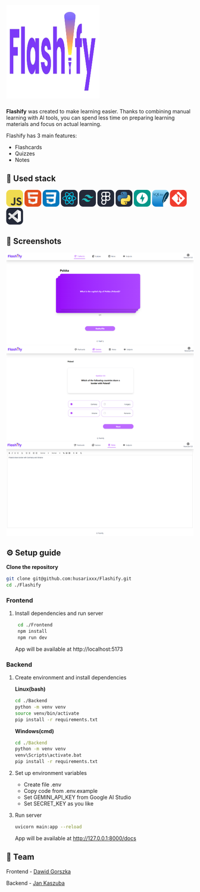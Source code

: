 <h1>
 <img src="./Frontend/src/assets/flashify.png" alt="Flashify" width="250" height="250"/>
</h1>

**Flashify** was created to make learning easier. Thanks to combining manual learning with AI tools, you can spend less time on preparing learning materials and focus on actual learning.

Flashify has 3 main features:
* Flashcards
* Quizzes
* Notes 


<h2>🚀 Used stack</h2>
<div align="left">
 <img src="https://github.com/tandpfun/skill-icons/blob/main/icons/JavaScript.svg" alt="javascript" width="45" height="45"/>
 <img src="https://github.com/tandpfun/skill-icons/blob/main/icons/HTML.svg" alt="html" width="45" height="45"/>
 <img src="https://github.com/tandpfun/skill-icons/blob/main/icons/CSS.svg" alt="css" width="45" height="45"/>
 <img src="https://github.com/tandpfun/skill-icons/blob/main/icons/React-Dark.svg" alt="react" width="45" height="45"/>
 <img src="https://github.com/tandpfun/skill-icons/blob/main/icons/TailwindCSS-Dark.svg" alt="tailwind" width="45" height="45"/>
 <img src="https://github.com/tandpfun/skill-icons/blob/main/icons/Figma-Dark.svg" alt="figma" width="45" height="45"/>
 <img src="https://github.com/tandpfun/skill-icons/blob/main/icons/Python-Dark.svg" alt="python" width="45" height="45"/>
 <img src="https://github.com/tandpfun/skill-icons/blob/main/icons/FastAPI.svg" alt="fastapi" width="45" height="45"/>
 <img src="https://github.com/tandpfun/skill-icons/blob/main/icons/SQLite.svg" alt="sql" width="45" height="45"/>
 <img src="https://github.com/tandpfun/skill-icons/blob/main/icons/Git.svg" alt="git" width="45" height="45"/>
 <img src="https://github.com/tandpfun/skill-icons/blob/main/icons/VSCode-Dark.svg" alt="vsc" width="45" height="45"/>
</div>

<h2>📸 Screenshots</h2>

 <img src="./assets/flashcards.png" alt="flashcards.png" />
 <img src="./assets/quizzes.png" alt="quizzes" />
 <img src="./assets/notes.png" alt="notes" />

<h2>⚙️ Setup guide</h2>

**Clone the repository**

```bash
git clone git@github.com:husarixxx/Flashify.git
cd ./Flashify
```

 <h3>Frontend</h3>
 
 1. Install dependencies and run server
    ```bash
     cd ./Frontend
     npm install
     npm run dev
     ```
    App will be available at http://localhost:5173

 <h3>Backend</h3>

1. Create environment and install dependencies

    **Linux(bash)**
     ```bash
    cd ./Backend
    python -m venv venv
    source venv/bin/activate
    pip install -r requirements.txt
    ```
    **Windows(cmd)**
    ```cmd
    cd ./Backend
    python -m venv venv
    venv\Scripts\activate.bat
    pip install -r requirements.txt
    ```

2. Set up environment variables
    * Create file .env
    * Copy code from .env.example
    * Set GEMINI_API_KEY from Google AI Studio
    * Set SECRET_KEY as you like

3. Run server
    ```bash
    uvicorn main:app --reload
    ```
    App will be available at http://127.0.0.1:8000/docs


<h2>👥 Team</h2>

Frontend - [Dawid Gorszka](https://github.com/dawidtt)

Backend - [Jan Kaszuba](https://github.com/husarixxx)


